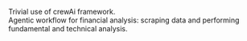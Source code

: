 Trivial use of crewAi framework. <br>
Agentic workflow for financial analysis: scraping data and performing fundamental and technical analysis. <br> 
